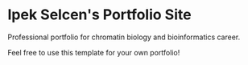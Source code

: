 # Ipek Selcen's Portfolio Site

Professional portfolio for chromatin biology and bioinformatics career.

Feel free to use this template for your own portfolio!
